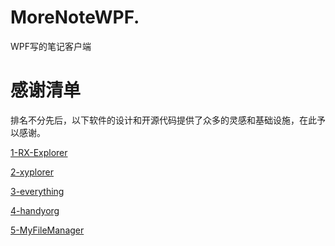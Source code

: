 # MoreNoteWPF.

WPF写的笔记客户端

# 感谢清单

排名不分先后，以下软件的设计和开源代码提供了众多的灵感和基础设施，在此予以感谢。

[1-RX-Explorer](https://github.com/zhuxb711/RX-Explorer)

[2-xyplorer](http://www.xyplorer.com/)

[3-everything](https://www.voidtools.com/zh-cn/)

[4-handyorg](https://handyorg.github.io/handycontrol/quick_start/)

[5-MyFileManager](https://github.com/Yuziquan/MyFileManager)
